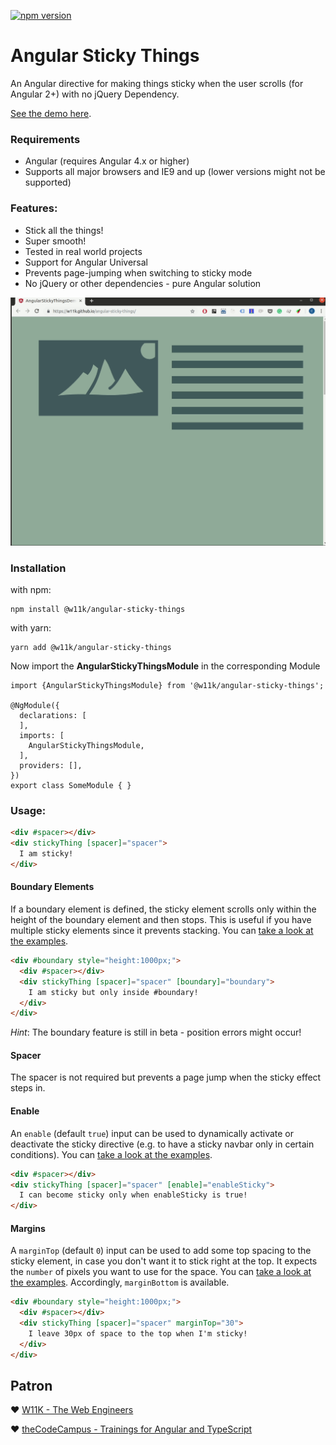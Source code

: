 [![npm version](https://badge.fury.io/js/%40w11k%2Fangular-sticky-things.svg)](https://badge.fury.io/js/%40w11k%2Fangular-sticky-things)

# Angular Sticky Things

An Angular directive for making things sticky when the user scrolls (for Angular 2+) with no jQuery Dependency.

[See the demo here](https://w11k.github.io/angular-sticky-things/).


### Requirements

* Angular (requires Angular 4.x or higher)
* Supports all major browsers and IE9 and up (lower versions might not be supported)

### Features:
* Stick all the things!
* Super smooth!
* Tested in real world projects
* Support for Angular Universal
* Prevents page-jumping when switching to sticky mode
* No jQuery or other dependencies - pure Angular solution

![Scroll in Actiont](./src/assets/screencast.apng)

### Installation

with npm:
```
npm install @w11k/angular-sticky-things
```

with yarn:
```
yarn add @w11k/angular-sticky-things
```


Now import the **AngularStickyThingsModule** in the corresponding Module
```
import {AngularStickyThingsModule} from '@w11k/angular-sticky-things';

@NgModule({
  declarations: [
  ],
  imports: [
    AngularStickyThingsModule,
  ],
  providers: [],
})
export class SomeModule { }
```


### Usage:
```html
<div #spacer></div>
<div stickyThing [spacer]="spacer">
  I am sticky!
</div>
```


#### Boundary Elements

If a boundary element is defined, the sticky element scrolls only within the height of the boundary element and then stops. This is useful if you have multiple sticky elements since it prevents stacking. You can [take a look at the examples](https://w11k.github.io/angular-sticky-things/).
```html
<div #boundary style="height:1000px;">
  <div #spacer></div>
  <div stickyThing [spacer]="spacer" [boundary]="boundary">
    I am sticky but only inside #boundary!
  </div>
</div>
```

*Hint*: The boundary feature is still in beta - position errors might occur!

#### Spacer

The spacer is not required but prevents a page jump when the sticky effect steps in.

#### Enable

An `enable` (default `true`) input can be used to dynamically activate or deactivate the sticky directive (e.g. to have a sticky navbar only in certain conditions). You can [take a look at the examples](https://w11k.github.io/angular-sticky-things/).

```html
<div #spacer></div>
<div stickyThing [spacer]="spacer" [enable]="enableSticky">
  I can become sticky only when enableSticky is true!
</div>
```

#### Margins

A `marginTop` (default `0`) input can be used to add some top spacing to the sticky element, in case you don't want it to stick right at the top. It expects the `number` of pixels you want to use for the space. You can [take a look at the examples](https://w11k.github.io/angular-sticky-things/). Accordingly, `marginBottom` is available.


```html
<div #boundary style="height:1000px;">
  <div #spacer></div>
  <div stickyThing [spacer]="spacer" marginTop="30">
    I leave 30px of space to the top when I'm sticky!
  </div>
</div>
```


## Patron

❤️ [W11K - The Web Engineers](https://www.w11k.de/)

❤️ [theCodeCampus - Trainings for Angular and TypeScript](https://www.thecodecampus.de/)
